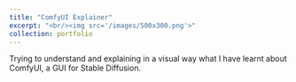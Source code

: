 ```yaml
---
title: "ComfyUI Explainer"
excerpt: "<br/><img src='/images/500x300.png'>"
collection: portfolio
---
```


Trying to understand and explaining in a visual way what I have learnt about ComfyUI, a GUI for Stable Diffusion.